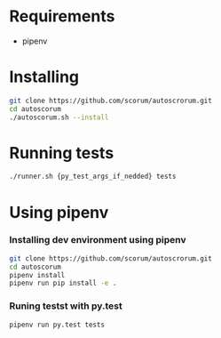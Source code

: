 # Requirements
* pipenv

# Installing
```bash
git clone https://github.com/scorum/autoscrorum.git
cd autoscorum
./autoscorum.sh --install
```

# Running tests
```bash
./runner.sh {py_test_args_if_nedded} tests
```

# Using pipenv

### Installing dev environment using pipenv
```bash
git clone https://github.com/scorum/autoscrorum.git
cd autoscorum
pipenv install
pipenv run pip install -e .
```

### Runing testst with py.test
```bash
pipenv run py.test tests
```
